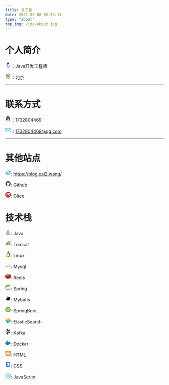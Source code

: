 ```yaml
---
title: 关于我
date: 2021-08-08 02:59:11
type: "about"
top_img: /img/about.jpg
---
```


# 个人简介

<svg t="1628617905830" class="icon" viewBox="0 0 1024 1024" version="1.1" xmlns="http://www.w3.org/2000/svg" p-id="2006" width="18" height="18"><path d="M512 992c-25.6 0-44.8-6.4-70.4-19.2l-108.8-57.6c-70.4-38.4-96-121.6-70.4-198.4L384 390.4c6.4-6.4 12.8-12.8 19.2-25.6 0 0-6.4-6.4-6.4-12.8l-51.2-89.6c-19.2-38.4-12.8-76.8 6.4-115.2s57.6-51.2 96-51.2h140.8c38.4 0 70.4 19.2 89.6 44.8 19.2 32 25.6 64 19.2 102.4-19.2 64-76.8 108.8-147.2 108.8h-19.2c-38.4 6.4-70.4 32-83.2 64l-121.6 326.4c-19.2 44.8 0 96 44.8 115.2l102.4 57.6c25.6 12.8 57.6 12.8 83.2 0l108.8-64c38.4-25.6 57.6-70.4 44.8-115.2l-89.6-243.2c-6.4-12.8 6.4-32 19.2-38.4 19.2-6.4 32 6.4 38.4 19.2l83.2 249.6c25.6 70.4-6.4 153.6-70.4 192l-108.8 64c-19.2 6.4-44.8 12.8-70.4 12.8z m-64-832c-19.2 0-32 6.4-44.8 25.6-6.4 12.8-12.8 32 0 44.8L448 320c25.6-19.2 51.2-25.6 83.2-25.6h19.2c38.4 0 76.8-25.6 89.6-64 6.4-12.8 0-32-6.4-44.8-12.8-19.2-25.6-25.6-38.4-25.6H448z" fill="#061D8C" p-id="2007"></path><path d="M450.133333 352l192-64L672 192 576 130.133333l-179.2 17.066667-32 74.666667 42.666667 98.133333z" fill="#061D8C" p-id="2008"></path></svg>：Java开发工程师

<svg t="1628617929627" class="icon" viewBox="0 0 1024 1024" version="1.1" xmlns="http://www.w3.org/2000/svg" p-id="3773" width="18" height="18"><path d="M512.396 959.558c-93.676 0-367.346-339.086-367.346-528.266 0-202.879 164.466-367.345 367.346-367.345 202.875 0 367.341 164.466 367.341 367.345 0 188.756-273.951 528.266-367.341 528.266z m0-838.671c-171.666 0-310.833 139.162-310.833 310.828 0 178.866 264.206 464.69 310.833 471.33 45.777-6.641 310.827-292.606 310.827-471.33 0.001-171.666-139.162-310.828-310.827-310.828z m0 0" p-id="3774"></path><path d="M726.443 427.76c0 118.394-173.643 316.62-214.475 316.62-40.831 0-214.329-198.225-214.329-316.62 2.986-116.267 98.096-208.969 214.403-208.969 116.305 0 211.417 92.702 214.401 208.969z m0 0" fill="#FEDB26" p-id="3775"></path><path d="M512.396 556.327c-63.641 0.175-121.11-38.03-145.585-96.776-24.471-58.747-11.125-126.454 33.815-171.517 44.939-45.059 112.611-58.593 171.422-34.281 58.815 24.317 97.174 81.684 97.174 145.325-0.077 86.652-70.179 156.942-156.826 157.249z m0-257.987c-55.638 0-100.74 45.101-100.74 100.739 0 55.634 45.102 100.736 100.74 100.736 55.634 0 100.736-45.102 100.736-100.736-0.078-55.603-45.133-100.663-100.736-100.739z m0 0" p-id="3776"></path></svg>：北京

----

# 联系方式

<svg t="1591707373682" class="icon" viewBox="0 0 1024 1024" version="1.1" xmlns="http://www.w3.org/2000/svg" p-id="2249" width="18" height="18"><path d="M511.09761 957.257c-80.159 0-153.737-25.019-201.11-62.386-24.057 6.702-54.831 17.489-74.252 30.864-16.617 11.439-14.546 23.106-11.55 27.816 13.15 20.689 225.583 13.211 286.912 6.767v-3.061z" fill="#FAAD08" p-id="2250"></path><path d="M496.65061 957.257c80.157 0 153.737-25.019 201.11-62.386 24.057 6.702 54.83 17.489 74.253 30.864 16.616 11.439 14.543 23.106 11.55 27.816-13.15 20.689-225.584 13.211-286.914 6.767v-3.061z" fill="#FAAD08" p-id="2251"></path><path d="M497.12861 474.524c131.934-0.876 237.669-25.783 273.497-35.34 8.541-2.28 13.11-6.364 13.11-6.364 0.03-1.172 0.542-20.952 0.542-31.155C784.27761 229.833 701.12561 57.173 496.64061 57.162 292.15661 57.173 209.00061 229.832 209.00061 401.665c0 10.203 0.516 29.983 0.547 31.155 0 0 3.717 3.821 10.529 5.67 33.078 8.98 140.803 35.139 276.08 36.034h0.972z" fill="#000000" p-id="2252"></path><path d="M860.28261 619.782c-8.12-26.086-19.204-56.506-30.427-85.72 0 0-6.456-0.795-9.718 0.148-100.71 29.205-222.773 47.818-315.792 46.695h-0.962C410.88561 582.017 289.65061 563.617 189.27961 534.698 185.44461 533.595 177.87261 534.063 177.87261 534.063 166.64961 563.276 155.56661 593.696 147.44761 619.782 108.72961 744.168 121.27261 795.644 130.82461 796.798c20.496 2.474 79.78-93.637 79.78-93.637 0 97.66 88.324 247.617 290.576 248.996a718.01 718.01 0 0 1 5.367 0C708.80161 950.778 797.12261 800.822 797.12261 703.162c0 0 59.284 96.111 79.783 93.637 9.55-1.154 22.093-52.63-16.623-177.017" fill="#000000" p-id="2253"></path><path d="M434.38261 316.917c-27.9 1.24-51.745-30.106-53.24-69.956-1.518-39.877 19.858-73.207 47.764-74.454 27.875-1.224 51.703 30.109 53.218 69.974 1.527 39.877-19.853 73.2-47.742 74.436m206.67-69.956c-1.494 39.85-25.34 71.194-53.24 69.956-27.888-1.238-49.269-34.559-47.742-74.435 1.513-39.868 25.341-71.201 53.216-69.974 27.909 1.247 49.285 34.576 47.767 74.453" fill="#FFFFFF" p-id="2254"></path><path d="M683.94261 368.627c-7.323-17.609-81.062-37.227-172.353-37.227h-0.98c-91.29 0-165.031 19.618-172.352 37.227a6.244 6.244 0 0 0-0.535 2.505c0 1.269 0.393 2.414 1.006 3.386 6.168 9.765 88.054 58.018 171.882 58.018h0.98c83.827 0 165.71-48.25 171.881-58.016a6.352 6.352 0 0 0 1.002-3.395c0-0.897-0.2-1.736-0.531-2.498" fill="#FAAD08" p-id="2255"></path><path d="M467.63161 256.377c1.26 15.886-7.377 30-19.266 31.542-11.907 1.544-22.569-10.083-23.836-25.978-1.243-15.895 7.381-30.008 19.25-31.538 11.927-1.549 22.607 10.088 23.852 25.974m73.097 7.935c2.533-4.118 19.827-25.77 55.62-17.886 9.401 2.07 13.75 5.116 14.668 6.316 1.355 1.77 1.726 4.29 0.352 7.684-2.722 6.725-8.338 6.542-11.454 5.226-2.01-0.85-26.94-15.889-49.905 6.553-1.579 1.545-4.405 2.074-7.085 0.242-2.678-1.834-3.786-5.553-2.196-8.135" fill="#000000" p-id="2256"></path><path d="M504.33261 584.495h-0.967c-63.568 0.752-140.646-7.504-215.286-21.92-6.391 36.262-10.25 81.838-6.936 136.196 8.37 137.384 91.62 223.736 220.118 224.996H506.48461c128.498-1.26 211.748-87.612 220.12-224.996 3.314-54.362-0.547-99.938-6.94-136.203-74.654 14.423-151.745 22.684-215.332 21.927" fill="#FFFFFF" p-id="2257"></path><path d="M323.27461 577.016v137.468s64.957 12.705 130.031 3.91V591.59c-41.225-2.262-85.688-7.304-130.031-14.574" fill="#EB1C26" p-id="2258"></path><path d="M788.09761 432.536s-121.98 40.387-283.743 41.539h-0.962c-161.497-1.147-283.328-41.401-283.744-41.539l-40.854 106.952c102.186 32.31 228.837 53.135 324.598 51.926l0.96-0.002c95.768 1.216 222.4-19.61 324.6-51.924l-40.855-106.952z" fill="#EB1C26" p-id="2259"></path></svg>：1732804469

<svg t="1628618002420" class="icon" viewBox="0 0 1024 1024" version="1.1" xmlns="http://www.w3.org/2000/svg" p-id="5360" width="18" height="18"><path d="M938.666667 853.333333 85.333333 853.333333c-47.061333 0-85.333333-38.272-85.333333-85.333333L0 256c0-47.061333 38.272-85.333333 85.333333-85.333333l853.333333 0c47.061333 0 85.333333 38.272 85.333333 85.333333l0 512C1024 815.061333 985.728 853.333333 938.666667 853.333333zM85.333333 213.333333c-23.530667 0-42.666667 19.136-42.666667 42.666667l0 512c0 23.530667 19.136 42.666667 42.666667 42.666667l853.333333 0c23.530667 0 42.666667-19.136 42.666667-42.666667L981.333333 256c0-23.530667-19.136-42.666667-42.666667-42.666667L85.333333 213.333333z" fill="#1296db" p-id="5361"></path><path d="M512 622.741333 137.749333 380.586667c-9.898667-6.421333-12.736-19.605333-6.336-29.504s19.605333-12.714667 29.504-6.336L512 571.925333 863.082667 344.746667c9.898667-6.378667 23.104-3.562667 29.504 6.336s3.562667 23.082667-6.336 29.504L512 622.741333z" fill="#1296db" p-id="5362"></path><path d="M128.021333 725.333333c-6.890667 0-13.674667-3.328-17.770667-9.493333-6.549333-9.813333-3.904-23.04 5.909333-29.589333l192-128c9.813333-6.549333 23.061333-3.904 29.589333 5.909333 6.549333 9.813333 3.904 23.04-5.909333 29.589333l-192 128C136.192 724.16 132.074667 725.333333 128.021333 725.333333z" fill="#1296db" p-id="5363"></path><path d="M895.978667 725.333333c-4.053333 0-8.170667-1.173333-11.818667-3.584l-192-128c-9.813333-6.549333-12.458667-19.776-5.909333-29.589333 6.528-9.813333 19.754667-12.458667 29.589333-5.909333l192 128c9.813333 6.549333 12.458667 19.776 5.909333 29.589333C909.653333 722.005333 902.869333 725.333333 895.978667 725.333333z" fill="#1296db" p-id="5364"></path></svg>：1732804469@qq.com

----

# 其他站点

<svg t="1628618140302" class="icon" viewBox="0 0 1024 1024" version="1.1" xmlns="http://www.w3.org/2000/svg" p-id="9140" width="18" height="18"><path d="M981.504 260.608c-28.672-64-136.704-61.44-222.72-48.128A372.224 372.224 0 0 0 163.84 489.472C96.256 524.8 12.8 619.52 40.96 681.984c16.896 37.888 60.416 57.344 128.512 57.344a473.088 473.088 0 0 0 67.072-5.632 373.248 373.248 0 0 0 668.16-157.696 40.448 40.448 0 1 0-79.36-12.8 292.864 292.864 0 0 1-498.688 153.6 1479.168 1479.168 0 0 0 256-89.6 1455.616 1455.616 0 0 0 261.12-147.968 40.448 40.448 0 0 0 29.184 5.632 40.96 40.96 0 0 0 31.232-47.616v-5.12c71.168-67.072 98.304-124.928 77.312-171.52z m-865.28 390.144a174.08 174.08 0 0 1 51.2-68.608 381.44 381.44 0 0 0 23.04 75.776 135.68 135.68 0 0 1-74.24-7.168z m432.128-97.28a1364.48 1364.48 0 0 1-272.896 92.16A293.376 293.376 0 1 1 808.96 403.456a1362.432 1362.432 0 0 1-260.608 150.016zM870.4 348.16a409.6 409.6 0 0 0-38.912-62.464 172.032 172.032 0 0 1 74.24 7.168c3.584 10.24-8.192 29.696-35.328 55.296z" p-id="9141" fill="#1296db"></path></svg>: https://blog.cai2.wang/

<svg t="1628618185078" class="icon" viewBox="0 0 1024 1024" version="1.1" xmlns="http://www.w3.org/2000/svg" p-id="10031" width="18" height="18"><path d="M960 512a435.2 435.2 0 0 1-85.76 263.36 440 440 0 0 1-220.48 161.92 26.88 26.88 0 0 1-23.04-4.16 22.72 22.72 0 0 1-7.04-17.6v-122.88a104.64 104.64 0 0 0-30.4-82.88 416 416 0 0 0 59.52-10.24 218.24 218.24 0 0 0 54.72-23.04 164.8 164.8 0 0 0 47.04-38.4 184 184 0 0 0 32-61.44 293.76 293.76 0 0 0 12.16-88 168.64 168.64 0 0 0-46.4-120 154.88 154.88 0 0 0-4.48-119.04 76.48 76.48 0 0 0-47.04 6.4 300.48 300.48 0 0 0-53.76 25.6l-22.08 13.76a416 416 0 0 0-224 0c-6.4-4.48-14.4-9.28-24.64-15.68A326.08 326.08 0 0 0 326.4 256a82.88 82.88 0 0 0-50.24-8 156.8 156.8 0 0 0-4.16 120 173.76 173.76 0 0 0-46.08 120.64A288 288 0 0 0 238.08 576a196.48 196.48 0 0 0 32 61.44 152 152 0 0 0 47.04 39.04 267.84 267.84 0 0 0 54.72 23.04 414.08 414.08 0 0 0 59.84 10.24 92.48 92.48 0 0 0-28.8 60.16 99.2 99.2 0 0 1-26.56 8.32 167.36 167.36 0 0 1-32 2.88A69.12 69.12 0 0 1 303.36 768a109.44 109.44 0 0 1-32-36.48 96 96 0 0 0-28.16-30.4 80.64 80.64 0 0 0-28.8-14.08h-11.52a41.6 41.6 0 0 0-16.96 2.56q-4.8 2.88-2.88 6.72a44.16 44.16 0 0 0 5.44 8 55.36 55.36 0 0 0 7.68 7.36l4.16 2.56a78.08 78.08 0 0 1 25.6 22.08 157.76 157.76 0 0 1 18.24 29.44l5.76 13.44a72.32 72.32 0 0 0 25.6 36.16 96 96 0 0 0 38.72 16.64 196.16 196.16 0 0 0 40.32 4.16 182.08 182.08 0 0 0 32-2.24l13.44-2.24v83.84a23.04 23.04 0 0 1-7.68 17.6 27.84 27.84 0 0 1-23.36 4.16 438.08 438.08 0 0 1-219.2-162.88A427.84 427.84 0 0 1 64 512a437.44 437.44 0 0 1 60.16-224A443.52 443.52 0 0 1 288 124.16 437.44 437.44 0 0 1 512 64a437.44 437.44 0 0 1 224 60.16A443.52 443.52 0 0 1 899.84 288 436.8 436.8 0 0 1 960 512z" fill="#000000" p-id="10032"></path></svg>: Github

<svg t="1628618213218" class="icon" viewBox="0 0 1024 1024" version="1.1" xmlns="http://www.w3.org/2000/svg" p-id="11035" width="18" height="18"><path d="M512 0C230.4 0 0 230.4 0 512s230.4 512 512 512 512-230.4 512-512S793.6 0 512 0z m284.8 313.6c0 12.8-12.8 25.6-25.6 25.6H416c-41.6 0-76.8 35.2-76.8 76.8v243.2c0 12.8 12.8 25.6 25.6 25.6h240c41.6 0 76.8-35.2 76.8-76.8v-12.8c0-12.8-12.8-25.6-25.6-25.6H480c-12.8 0-25.6-12.8-25.6-25.6v-64c0-12.8 12.8-25.6 25.6-25.6h291.2c12.8 0 25.6 12.8 25.6 25.6v144c0 92.8-76.8 169.6-169.6 169.6H252.8c-12.8 0-25.6-12.8-25.6-25.6V412.8C227.2 310.4 310.4 224 416 224h355.2c12.8 0 25.6 12.8 25.6 25.6v64z" fill="#B32225" p-id="11036"></path></svg>: Gitee

# 技术栈

<svg t="1628618038755" class="icon" viewBox="0 0 1024 1024" version="1.1" xmlns="http://www.w3.org/2000/svg" p-id="6253" width="18" height="18"><path d="M725.942857 170.057143c-29.257143 20.114286-56.685714 38.4-87.771428 62.171428-23.771429 18.285714-65.828571 45.714286-67.657143 78.628572-3.657143 53.028571 78.628571 102.4 34.742857 170.057143-16.457143 25.6-43.885714 36.571429-78.628572 53.028571-3.657143-7.314286 9.142857-14.628571 14.628572-21.942857 54.857143-78.628571-56.685714-104.228571-42.057143-201.142857 14.628571-96.914286 124.342857-128 226.742857-140.8z" fill="#eb382b" p-id="6254"></path><path d="M380.342857 491.885714c-25.6 10.971429-69.485714 14.628571-87.771428 40.228572 18.285714 14.628571 45.714286 14.628571 71.314285 14.628571 106.057143 5.485714 235.885714-3.657143 325.485715-20.114286 3.657143 7.314286-12.8 18.285714-21.942858 23.771429-56.685714 42.057143-232.228571 53.028571-352.914285 45.714286-40.228571-3.657143-133.485714-12.8-133.485715-49.371429-1.828571-43.885714 113.371429-49.371429 159.085715-53.028571 9.142857 0 25.6-3.657143 40.228571-1.828572zM327.314286 603.428571c10.971429 1.828571-9.142857 9.142857-5.485715 16.457143 42.057143 42.057143 175.542857 29.257143 241.371429 16.457143 14.628571-3.657143 27.428571-10.971429 38.4-9.142857 23.771429 1.828571 40.228571 31.085714 62.171429 34.742857-74.971429 34.742857-221.257143 51.2-329.142858 29.257143-27.428571-5.485714-74.971429-20.114286-76.8-42.057143-1.828571-27.428571 47.542857-40.228571 69.485715-45.714286z m32.914285 102.4c7.314286 1.828571-3.657143 7.314286-1.828571 9.142858 21.942857 40.228571 135.314286 25.6 192 12.8 10.971429-3.657143 21.942857-10.971429 32.914286-9.142858 29.257143 1.828571 40.228571 32.914286 64 38.4-80.457143 47.542857-272.457143 67.657143-351.085715 7.314286-5.485714-45.714286 31.085714-49.371429 64-58.514286z" fill="#2365C4" p-id="6255"></path><path d="M288.914286 780.8c-23.771429 5.485714-84.114286-1.828571-87.771429 29.257143-1.828571 12.8 20.114286 27.428571 34.742857 32.914286 80.457143 31.085714 243.2 34.742857 378.514286 20.114285 62.171429-7.314286 179.2-27.428571 164.571429-91.428571 18.285714 1.828571 34.742857 14.628571 38.4 32.914286 7.314286 69.485714-149.942857 96.914286-213.942858 104.228571-138.971429 14.628571-310.857143 12.8-418.742857-23.771429-34.742857-10.971429-76.8-34.742857-74.971428-67.657142 1.828571-56.685714 137.142857-73.142857 179.2-36.571429z" fill="#2365C4" p-id="6256"></path><path d="M499.2 987.428571c-93.257143-10.971429-182.857143-23.771429-257.828571-56.685714 197.485714 47.542857 486.4 43.885714 625.371428-56.685714 7.314286-5.485714 14.628571-16.457143 23.771429-14.628572-34.742857 104.228571-168.228571 111.542857-283.428572 129.828572 0-1.828571-107.885714-1.828571-107.885714-1.828572z" fill="#2365C4" p-id="6257"></path><path d="M563.2 0c16.457143 16.457143 29.257143 47.542857 29.257143 78.628571 0 96.914286-102.4 151.771429-151.771429 215.771429-10.971429 14.628571-25.6 36.571429-25.6 60.342857 0 53.028571 54.857143 111.542857 74.971429 153.6-32.914286-21.942857-74.971429-53.028571-106.057143-87.771428-29.257143-36.571429-60.342857-93.257143-32.914286-144.457143 40.228571-74.971429 162.742857-120.685714 206.628572-201.142857 10.971429-20.114286 20.114286-51.2 5.485714-74.971429z" fill="#FF1515" p-id="6258"></path><path d="M711.314286 517.485714c51.2-43.885714 138.971429-27.428571 140.8 47.542857 3.657143 85.942857-89.6 135.314286-159.085715 138.971429 31.085714-29.257143 115.2-78.628571 100.571429-149.942857-7.314286-27.428571-42.057143-45.714286-82.285714-36.571429z" fill="#2365C4" p-id="6259"></path></svg>: Java

<svg t="1628618060913" class="icon" viewBox="0 0 1414 1024" version="1.1" xmlns="http://www.w3.org/2000/svg" p-id="7232" width="18" height="18"><path d="M244.589714 658.919619c16.969143 20.870095 34.864762 40.96 53.638096 60.172191a241.859048 241.859048 0 0 0-118.24762 77.482666c-37.059048 44.714667-56.661333 103.765333-52.175238 154.428953H29.257143c19.797333-42.910476 98.742857-166.912 215.381333-292.08381m1142.345143 319.000381h-119.954286c-275.017143-143.555048-516.534857-244.784762-773.071238-266.873905 0.536381-35.693714 6.875429-76.117333 19.114667-121.173333l-23.649524-6.339048c-12.53181 46.32381-19.114667 88.161524-19.846095 125.659429a1205.052952 1205.052952 0 0 0-80.798476-2.681905c-23.015619 0-43.983238 2.145524-63.097905 5.851429-24.917333-24.868571-46.177524-48.713143-64.219429-71.241143 118.345143-123.221333 313.246476-234.691048 482.840381-276.675048 47.786667 158.768762 150.28419 267.556571 274.67581 340.748191 9.118476-5.217524 18.090667-10.727619 26.916571-16.432762l217.039238 233.667047 9.508572-0.828952c59.294476-5.071238 92.94019 27.062857 101.912381 37.059048 6.534095 7.314286 10.435048 13.994667 12.629333 19.260952" fill="#D1A41A" p-id="7233"></path><path d="M1281.024 196.315429c4.388571 215.625143-105.618286 387.267048-259.657143 475.282285-261.412571-130.194286-310.613333-460.214857-266.093714-637.220571 12.385524 67.681524 34.962286 110.104381 83.626667 130.925714 106.154667-30.378667 252.245333-32.768 359.862857-3.120762 44.860952-32.572952 62.22019-82.407619 71.728762-125.903238 11.849143 50.614857 10.48381 160.036571 10.532571 160.036572" fill="#FFDC76" p-id="7234"></path><path d="M928.816762 225.133714c9.020952 0 15.36 3.657143 19.943619 11.50781 10.727619 18.529524 8.97219 54.954667 0.048762 93.037714h-72.265143v15.847619h68.217905a334.165333 334.165333 0 0 1-29.208381 72.167619L911.847619 424.228571l90.453333 56.953905-50.95619 33.548191 8.777143 13.214476 56.905143-37.546667 61.44 40.131048 8.435809-13.409524-56.953905-35.254857s85.187048-55.344762 89.429334-58.026667l-0.097524-0.097524h0.097524c-18.773333-27.696762-24.722286-51.346286-16.871619-78.262857h6.339047l68.754286-0.048762 0.146286-15.798857h-69.241905c12.775619-29.988571 30.622476-57.051429 94.354286-57.051428v-15.798858c-58.806857 0-94.012952 23.356952-110.83581 72.850286h-126.927238c8.874667-39.594667 10.435048-78.506667-2.681905-100.985905a37.156571 37.156571 0 0 0-33.645714-19.407238c-52.370286 0-73.094095 53.589333-73.923048 55.832381l14.823619 5.558857c0.731429-1.950476 17.846857-45.543619 59.148191-45.543619z m88.015238 246.491429l-66.901333-42.130286 130.779428 0.048762-63.878095 42.081524z m69.534476-126.098286c-5.607619 17.944381-3.364571 44.958476 10.48381 68.169143h-161.206857a378.392381 378.392381 0 0 0 25.551238-68.169143h125.171809zM871.716571 272.725333" fill="#000000" p-id="7235"></path><path d="M1392.493714 941.933714c-26.819048-30.037333-79.433143-44.227048-123.367619-43.203047-27.989333-33.304381-176.518095-190.171429-206.555428-221.769143a566.857143 566.857143 0 0 0 157.159619-167.204572h81.968762v-17.554285h-71.582477c4.583619-8.143238 8.97219-16.384 13.165715-24.673524h58.416762v-17.603048h-49.932191c37.10781-80.164571 57.636571-172.129524 55.637333-272.822857l0.24381 0.097524c-0.146286-27.550476-8.679619-143.945143-24.478476-176.030476-42.76419 16.237714-120.539429 68.900571-138.142476 122.733714a857.136762 857.136762 0 0 0-262.826667 3.31581C868.205714 69.241905 798.281143 24.966095 745.618286 0c-22.28419 37.546667-32.134095 124.537905-29.598476 186.270476l-0.292572 0.146286c2.096762 55.783619 9.654857 106.983619 21.845333 154.038857-182.320762 45.153524-380.830476 164.62019-491.812571 280.039619-51.98019-70.168381-72.606476-127.75619-78.701714-171.349333-7.801905-55.100952 5.36381-105.618286 38.034285-146.139429C256.097524 239.616 328.655238 235.129905 403.260952 247.710476c-1.462857 11.800381 0.048762 23.064381 4.778667 29.988572 19.748571 29.159619 125.756952 39.399619 189.049905 11.166476-46.713905-65.438476-141.312-97.377524-167.497143-84.601905a44.860952 44.860952 0 0 0-19.748571 21.113905c-25.795048-4.632381-51.395048-8.045714-70.070858-7.899429-65.828571 0.487619-116.053333 23.454476-153.746285 70.217143-36.961524 45.933714-51.882667 102.985143-43.203048 164.912762 8.240762 58.660571 37.302857 121.07581 85.967238 185.782857-7.899429 8.484571-15.701333 17.066667-23.405714 25.697524C86.747429 796.769524 0 939.154286 0 962.80381v12.190476h156.525714l-2.730666-14.482286c-8.777143-46.713905 8.825905-105.130667 45.007238-148.72381 22.674286-27.452952 60.318476-58.709333 119.320381-73.142857 52.516571 51.2 119.417905 105.618286 193.877333 158.134857h116.345905v-12.190476a39.984762 39.984762 0 0 0-19.260953-34.035809c-18.383238-11.995429-46.811429-13.653333-72.801523-4.778667-24.868571-27.648-38.814476-64.609524-41.788953-110.543238 252.489143 22.381714 493.958095 124.342857 766.537143 266.727619h149.894095l1.950476-9.849905c2.82819-13.994667-4.827429-32.768-20.382476-50.176zM755.321905 33.987048c12.434286 67.632762 34.913524 110.055619 83.626666 130.876952 43.154286-12.336762 92.94019-19.992381 143.993905-22.77181l42.422857 92.891429 27.160381-93.720381c51.590095 1.657905 102.15619 8.387048 146.285715 20.528762 44.860952-32.621714 62.22019-82.407619 71.68-125.952 11.897905 50.663619 10.532571 160.036571 10.581333 160.085333a581.729524 581.729524 0 0 1-9.362286 117.516191l-48.371809 20.577524 42.617904 6.436571c-3.31581 14.189714-7.216762 28.281905-11.702857 42.130286l-41.301333 11.995428 32.914286 11.849143c-5.558857 14.726095-11.751619 29.257143-18.627048 43.495619H1159.070476v17.554286h59.099429c-4.388571 8.387048-9.118476 16.579048-13.994667 24.673524h-45.104762v17.603047h34.03581a508.440381 508.440381 0 0 1-171.788191 161.401905c-78.360381-39.009524-137.606095-95.963429-181.00419-161.401905h25.941333v-17.554285h-37.156571a540.769524 540.769524 0 0 1-14.092191-24.673524h51.248762v-17.603048H806.034286c-10.337524-20.967619-19.358476-42.471619-27.160381-64.463238l30.72-8.630857-38.716953-15.506286c-3.900952-12.580571-7.460571-25.258667-10.581333-38.034285l59.684571-4.096-68.266666-36.181334c-16.725333-92.208762-13.360762-181.686857 3.608381-249.075809zM179.98019 796.086857c-37.059048 44.714667-56.661333 103.765333-52.175238 154.428953H29.208381c19.797333-42.910476 98.742857-166.863238 215.381333-292.08381 16.091429 19.894857 33.938286 39.984762 53.638096 60.17219a241.664 241.664 0 0 0-118.24762 77.531429z m1087.000381 181.345524c-275.017143-143.506286-516.534857-244.736-773.12-266.825143 0.585143-35.693714 6.92419-76.117333 19.114667-121.173333l-23.552-6.38781c-12.580571 46.32381-19.163429 88.259048-19.894857 125.708191a1220.315429 1220.315429 0 0 0-80.798476-2.730667c-23.015619 0-43.983238 2.145524-63.097905 5.851429a869.376 869.376 0 0 1-64.219429-71.192381 878.787048 878.787048 0 0 1 111.177143-96.548572l57.295238 39.497143-18.724571-66.755048c17.554286-11.800381 35.401143-23.113143 53.540571-33.987047l84.845715 43.105524-39.838477-68.656762c11.605333-6.290286 23.30819-12.336762 35.108572-18.188191l118.491428 79.481905-38.912-115.321905c40.472381-16.335238 80.798476-29.647238 119.808-39.302095 8.874667 29.45219 19.992381 58.172952 33.353143 85.820952h-53.833143v17.65181h62.70781c4.388571 8.387048 8.97219 16.579048 13.750857 24.624762h-76.458667v17.603047h87.332572c53.589333 83.139048 125.952 146.773333 207.872 194.998858 9.118476-5.266286 18.041905-10.727619 26.867809-16.481524l21.455239 23.113143-36.08381 55.491047 61.586286-28.086857 35.59619 38.375619-60.220952 45.836191 82.895238-21.455238 111.859809 120.441904 9.508572-0.78019c59.245714-5.071238 92.94019 27.062857 101.912381 37.059047 6.534095 7.314286 10.48381 13.945905 12.629333 19.212191h-119.954286z" fill="#000000" p-id="7236"></path></svg>: Tomcat

<svg t="1628618102954" class="icon" viewBox="0 0 1024 1024" version="1.1" xmlns="http://www.w3.org/2000/svg" p-id="8242" width="18" height="18"><path d="M557.597 148.521a54.603 54.603 0 0 0-20.9 25.886 63.578 63.578 0 0 0 1.67 41.757 69.25 69.25 0 0 0 24.667 35.198 45.12 45.12 0 0 0 20.162 7.808 36.75 36.75 0 0 0 21.18-3.681 40.876 40.876 0 0 0 17.571-19.2 70.837 70.837 0 0 0 5.791-25.793 87.129 87.129 0 0 0-4.188-33.401 56.092 56.092 0 0 0-21.636-28.8 42.254 42.254 0 0 0-17.085-6.399 36.448 36.448 0 0 0-18.109 2.017 45.305 45.305 0 0 0-9.185 5.023" fill="#FFFFFF" p-id="8243"></path><path d="M873.57 600.998a468.41 468.41 0 0 0-26.336-91.578 262.727 262.727 0 0 0-32.7-61.883c-13.762-18.303-31.103-33.724-44.578-52.252-7.102-9.6-13.117-20.352-20.51-29.854a846.445 846.445 0 0 1-8.801-18.62c-8.888-19.358-16.962-39.198-27.52-57.598a185.116 185.116 0 0 0-5.15-8.54c-1.341-17.725-3.2-35.424-4.162-53.18a500.337 500.337 0 0 0-8.924-106.235 172.941 172.941 0 0 0-21.119-47.42 162.686 162.686 0 0 0-41.276-44.48A159.313 159.313 0 0 0 541.106 0.083a142.96 142.96 0 0 0-69.276 16 124.749 124.749 0 0 0-52.058 54.203 179.51 179.51 0 0 0-16.573 73.786c-0.834 24.959 1.475 49.918 2.402 74.908 0.962 25.947 0.445 51.996 2.59 77.882 0.702 8.35 1.664 16.67 1.628 25.056 0 4.162-0.256 8.381-0.322 12.544l-0.323 0.896a531.895 531.895 0 0 1-37.436 55.257 2415.978 2415.978 0 0 1-28.799 35.936 217.263 217.263 0 0 0-31.578 46.56 332.52 332.52 0 0 0-13.757 45.049l-0.354 1.28a350.055 350.055 0 0 1-19.936 51.197c-0.737 1.542-1.505 3.2-2.243 4.608a905.486 905.486 0 0 1-14.975 29.403l-5.985 11.233a182.275 182.275 0 0 0-10.014 20.858 69.028 69.028 0 0 0-3.712 13.28 70.197 70.197 0 0 0 1.792 28.8c0.61 2.365 1.31 4.669 2.114 6.973a151.08 151.08 0 0 0 8.704 20.095c1.536 2.975 3.2 5.918 4.766 8.832l1.44 2.109a293.4 293.4 0 0 0 4.924 8.227l0.195 0.323a237.07 237.07 0 0 0 6.016 9.052l0.291 0.42a645.015 645.015 0 0 0 6.4 8.729 231.507 231.507 0 0 0 43.964 87.579c-3.2 5.601-6.113 11.264-9.344 16.793a254.116 254.116 0 0 0-27.77 52.544 63.168 63.168 0 0 0-2.114 29.44 42.238 42.238 0 0 0 14.525 25.306 44.005 44.005 0 0 0 17.566 8.125 78.313 78.313 0 0 0 19.389 1.7 315.645 315.645 0 0 0 72.537-14.305 808.215 808.215 0 0 1 42.776-9.983 254.914 254.914 0 0 1 45.468-6.205c3.774 0 7.552 0 11.295-0.384a211.23 211.23 0 0 0 31.323 1.152l3.84-0.22c2.718 0.322 5.442 0.48 8.16 0.64 18.37 1.049 36.735 2.846 54.91 5.6a534.09 534.09 0 0 1 47.65 9.406 363.904 363.904 0 0 0 74.55 14.304 80.975 80.975 0 0 0 19.91-1.572 44.194 44.194 0 0 0 18.037-8.253 42.295 42.295 0 0 0 14.56-25.343 62.973 62.973 0 0 0-2.17-29.5 244.552 244.552 0 0 0-28.287-52.375c-4.03-6.79-7.777-13.732-11.775-20.48a363.131 363.131 0 0 0 45.085-62.614 61.463 61.463 0 0 0 22.783-2.883 95.515 95.515 0 0 0 47.993-35.997 54.853 54.853 0 0 0 8.032-16.42 108.765 108.765 0 0 0 15.355-39.1 195.581 195.581 0 0 0-1.705-69.536z" fill="#020204" p-id="8244"></path><path d="M447.204 287.006a39.683 39.683 0 0 0-7.137 15.068 79.874 79.874 0 0 0-2.079 16.64 147.173 147.173 0 0 1-2.785 33.34 102.565 102.565 0 0 1-17.248 31.327 190.077 190.077 0 0 0-30.176 54.137 96.047 96.047 0 0 0-3.487 37.313 394.859 394.859 0 0 0-34.748 62.81 343.359 343.359 0 0 0-28.256 104.694 267.263 267.263 0 0 0 18.815 130.616 214.007 214.007 0 0 0 55.74 77.657 190.733 190.733 0 0 0 40.732 27.038 182.582 182.582 0 0 0 163.603-1.603 318.082 318.082 0 0 0 69.435-54.879 241.854 241.854 0 0 0 35.198-40 224.452 224.452 0 0 0 29.403-97.656 318.558 318.558 0 0 0-18.78-176.525 194.844 194.844 0 0 0-35.198-50.589 277.221 277.221 0 0 0-22.399-75.322c-7.935-17.213-17.602-33.627-24.959-51.198-3.01-7.167-5.632-14.525-8.99-21.534a64.576 64.576 0 0 0-13.122-19.199 54.065 54.065 0 0 0-20.51-11.903 89.279 89.279 0 0 0-23.49-4.035c-15.999-0.798-31.998 1.28-47.803 0.64-12.8-0.512-25.307-2.718-37.979-1.981a58.545 58.545 0 0 0-18.559 3.901 37.39 37.39 0 0 0-15.262 11.038m5.16-138.28a25.87 25.87 0 0 0-15.999 7.137 36.1 36.1 0 0 0-9.307 15.042 91.06 91.06 0 0 0-2.079 35.454 104.579 104.579 0 0 0 5.601 31.743 41.44 41.44 0 0 0 8.606 13.568 29.623 29.623 0 0 0 13.757 8.125 27.826 27.826 0 0 0 14.976-0.543 32.47 32.47 0 0 0 12.8-7.808 43.134 43.134 0 0 0 10.879-19.004 75.358 75.358 0 0 0 2.529-21.918 91.388 91.388 0 0 0-4.224-27.263 61.386 61.386 0 0 0-13.951-23.679 39.51 39.51 0 0 0-10.685-8.002 26.331 26.331 0 0 0-12.959-2.847m105.33-0.005a54.603 54.603 0 0 0-20.9 25.886 63.578 63.578 0 0 0 1.67 41.757 69.25 69.25 0 0 0 24.667 35.198 45.12 45.12 0 0 0 20.162 7.808 36.75 36.75 0 0 0 21.18-3.681 40.876 40.876 0 0 0 17.571-19.2 70.837 70.837 0 0 0 5.791-25.793 87.129 87.129 0 0 0-4.188-33.401 56.092 56.092 0 0 0-21.636-28.8 42.254 42.254 0 0 0-17.085-6.399 36.448 36.448 0 0 0-18.109 2.017 45.305 45.305 0 0 0-9.185 5.023" fill="#FFFFFF" p-id="8245"></path><path d="M579.039 176.552a21.513 21.513 0 0 0-9.861 3.2 25.927 25.927 0 0 0-7.485 7.295 37.656 37.656 0 0 0-5.985 19.84 41.895 41.895 0 0 0 2.109 15.518 29.336 29.336 0 0 0 8.74 12.8 25.24 25.24 0 0 0 14.78 5.759 24.76 24.76 0 0 0 15.232-4.352 27.314 27.314 0 0 0 8.386-9.6 35.674 35.674 0 0 0 3.809-12.226 37.712 37.712 0 0 0-3.584-22.076 30.908 30.908 0 0 0-16.45-14.878 23.254 23.254 0 0 0-9.6-1.505" fill="#020204" p-id="8246"></path><path d="M452.324 148.521a25.87 25.87 0 0 0-16 7.137 36.1 36.1 0 0 0-9.307 15.042 91.06 91.06 0 0 0-2.079 35.454 104.579 104.579 0 0 0 5.601 31.743 41.44 41.44 0 0 0 8.606 13.568 29.623 29.623 0 0 0 13.757 8.125 27.826 27.826 0 0 0 14.976-0.543 32.47 32.47 0 0 0 12.8-7.808 43.134 43.134 0 0 0 10.879-19.004 75.358 75.358 0 0 0 2.529-21.918 91.388 91.388 0 0 0-4.224-27.263 61.386 61.386 0 0 0-13.951-23.679 39.51 39.51 0 0 0-10.685-8.002 26.331 26.331 0 0 0-12.959-2.847" fill="#FFFFFF" p-id="8247"></path><path d="M437.958 197.794a44.926 44.926 0 0 0 1.28 22.399 37.618 37.618 0 0 0 7.935 12.8 26.235 26.235 0 0 0 7.746 6.015 14.387 14.387 0 0 0 9.6 1.214 14.156 14.156 0 0 0 7.424-4.992 24.44 24.44 0 0 0 4.065-8.095 44.998 44.998 0 0 0-0.42-26.459 34.472 34.472 0 0 0-10.112-16.444 20.018 20.018 0 0 0-8.191-4.286 14.284 14.284 0 0 0-9.282 0.738 15.75 15.75 0 0 0-7.168 7.234 32.94 32.94 0 0 0-2.975 9.886" fill="#020204" p-id="8248"></path><path d="M423.975 291.066a9.109 9.109 0 0 0 1.086 2.816 12.764 12.764 0 0 0 3.742 3.773c1.408 1.024 2.914 1.854 4.383 2.786a79.234 79.234 0 0 1 19.808 19.199 124.35 124.35 0 0 0 24.38 27.677 51.403 51.403 0 0 0 24.381 8.735 79.782 79.782 0 0 0 30.335-3.523 107.167 107.167 0 0 0 26.014-11.422 271.81 271.81 0 0 1 45.146-29.597c3.712-1.342 7.552-2.335 11.105-3.999a17.484 17.484 0 0 0 8.637-7.741 37.2 37.2 0 0 0 2.114-11.105c0.574-3.999 1.854-7.9 2.56-11.868a19.977 19.977 0 0 0-0.926-11.939 15.431 15.431 0 0 0-7.01-6.973 23.981 23.981 0 0 0-9.599-2.401 143.098 143.098 0 0 0-19.998 1.986c-8.857 0.799-17.76-0.322-26.654 0-11.033 0.323-21.948 2.816-32.986 3.2-12.605 0.61-25.18-1.346-37.79-1.858a78.03 78.03 0 0 0-16.352 0.768 37.774 37.774 0 0 0-15.165 5.857 145.356 145.356 0 0 0-11.903 10.623 30.299 30.299 0 0 1-6.559 4.51 16.947 16.947 0 0 1-7.71 1.823 12.492 12.492 0 0 0-4.096 0 5.54 5.54 0 0 0-2.14 1.342 12.441 12.441 0 0 0-1.603 2.017 35.158 35.158 0 0 0-2.913 5.217" fill="#D99A03" p-id="8249"></path><path d="M451.75 263.168a194.885 194.885 0 0 0-13.024 8.576 16.035 16.035 0 0 0-5.601 5.663 13.306 13.306 0 0 0-1.024 5.565c0.107 1.9 0.107 3.799 0 5.693-0.16 1.28-0.512 2.56-0.579 3.87a6.4 6.4 0 0 0 0.195 1.92 4.045 4.045 0 0 0 0.926 1.695 4.9 4.9 0 0 0 2.176 1.25c0.799 0.255 1.628 0.383 2.463 0.573a24.232 24.232 0 0 1 10.337 6.016c3.01 2.687 5.698 5.729 8.831 8.289a49.667 49.667 0 0 0 30.622 9.922 138.065 138.065 0 0 0 32.382-4.51A195.847 195.847 0 0 0 544 310.874a109.4 109.4 0 0 0 33.79-20.126 115.86 115.86 0 0 1 13.788-11.422c4.48-2.816 9.6-4.675 14.049-7.363 0.41-0.235 0.809-0.501 1.177-0.798s0.681-0.666 0.901-1.086a3.195 3.195 0 0 0 0-2.401 6.45 6.45 0 0 0-0.993-2.017 14.51 14.51 0 0 0-1.884-1.92 30.156 30.156 0 0 0-17.469-6.052c-6.4-0.481-12.58 0-18.754-1.182a122.593 122.593 0 0 1-16.956-4.926 123.628 123.628 0 0 0-18.022-4.382 119.035 119.035 0 0 0-43.354 1.06 126.674 126.674 0 0 0-38.399 14.975" fill="#604405" p-id="8250"></path><path d="M450.342 248.034a79.49 79.49 0 0 0-17.15 15.646 37.026 37.026 0 0 0-6.785 11.392 86.171 86.171 0 0 0-2.206 10.24 19.046 19.046 0 0 0-0.574 3.87c0 0.65 0.098 1.295 0.287 1.92a4.362 4.362 0 0 0 0.993 1.695 5.424 5.424 0 0 0 2.883 1.438c1.054 0.226 2.14 0.256 3.2 0.384a30.156 30.156 0 0 1 13.372 5.694c4.035 2.785 7.742 5.985 11.873 8.606a62.031 62.031 0 0 0 30.811 8.765 137.717 137.717 0 0 0 32.158-3.2 144.716 144.716 0 0 0 24.8-6.973 148.832 148.832 0 0 0 33.79-20.126 141.393 141.393 0 0 0 13.788-11.422c1.47-1.408 2.882-2.883 4.45-4.163a16.05 16.05 0 0 1 5.247-3.04 19.455 19.455 0 0 1 9.18-0.16c2.268 0.502 4.587 0.769 6.911 0.8a10.25 10.25 0 0 0 3.426-0.543 6.963 6.963 0 0 0 2.815-2.018 6.721 6.721 0 0 0 1.47-4.254 8.632 8.632 0 0 0-1.244-4.352 14.888 14.888 0 0 0-7.04-5.662 69.373 69.373 0 0 0-12.032-3.523 172.69 172.69 0 0 1-36.191-13.22c-5.724-2.846-11.29-5.98-16.957-9.02a99.923 99.923 0 0 0-18.017-8.003 70.812 70.812 0 0 0-43.36 1.951 92.832 92.832 0 0 0-39.964 27.355" fill="#F5BD0C" p-id="8251"></path><path d="M522.531 230.463c0.763 2.494 4.767 2.079 7.07 3.2 2.3 1.121 3.651 3.2 5.92 3.395s5.57-0.768 5.856-2.914c0.384-2.846-3.773-4.674-6.4-5.693a13.67 13.67 0 0 0-11.104-0.225c-0.773 0.445-1.603 1.408-1.342 2.237z m-38.178-1.408c-2.974-0.962-7.869 4.255-6.4 6.943 0.45 0.737 1.792 1.664 2.688 1.182 0.896-0.48 2.494-3.455 3.968-4.48 1.121-0.732 0.896-3.291-0.256-3.645z" fill="#CD8907" p-id="8252"></path><path d="M959.388 848.499a56.712 56.712 0 0 1-9.405 15.84 102.6 102.6 0 0 1-33.059 23.449 655.292 655.292 0 0 0-61.53 32.48 252.984 252.984 0 0 0-36.289 29.213 290.584 290.584 0 0 1-29.5 26.782 84.86 84.86 0 0 1-36.734 15.549 88.06 88.06 0 0 1-47.773-7.23 57.331 57.331 0 0 1-26.587-20.801 62.492 62.492 0 0 1-7.454-33.15 345.162 345.162 0 0 1 7.265-60.383c2.938-16.604 5.76-33.243 7.551-50.041a515.256 515.256 0 0 0 1.06-91.926 69.68 69.68 0 0 1 0-15.39 19.552 19.552 0 0 1 19.9-18.242 71.575 71.575 0 0 1 14.177 1.178 299.737 299.737 0 0 1 33.054 5.729c6.814 1.792 13.47 4.188 20.29 6.051a93.15 93.15 0 0 0 34.968 3.2 270.55 270.55 0 0 1 37.502-5.888 55.52 55.52 0 0 1 15.324 2.688 32.649 32.649 0 0 1 13.762 7.68 30.135 30.135 0 0 1 6.4 10.234 62.142 62.142 0 0 1 3.906 17.536c0.174 5.355 0.635 10.695 1.377 15.999a52.222 52.222 0 0 0 11.775 23.167 149.851 149.851 0 0 0 19.005 17.791c6.692 5.632 13.409 11.202 20.607 16 3.39 2.298 6.881 4.48 10.081 7.004a31.753 31.753 0 0 1 8.161 9.087 22.594 22.594 0 0 1 2.268 15.994" fill="#F5BD0C" p-id="8253"></path><path d="M959.388 848.499a56.712 56.712 0 0 1-9.405 15.84 102.6 102.6 0 0 1-33.059 23.449 655.292 655.292 0 0 0-61.53 32.48 252.984 252.984 0 0 0-36.289 29.213 290.584 290.584 0 0 1-29.5 26.782 84.86 84.86 0 0 1-36.734 15.549 88.06 88.06 0 0 1-47.773-7.23 57.331 57.331 0 0 1-26.587-20.801 62.492 62.492 0 0 1-7.454-33.15 345.162 345.162 0 0 1 7.265-60.383c2.938-16.604 5.76-33.243 7.551-50.041a515.256 515.256 0 0 0 1.06-91.926 69.68 69.68 0 0 1 0-15.39 19.552 19.552 0 0 1 19.9-18.242 71.575 71.575 0 0 1 14.177 1.178 299.737 299.737 0 0 1 33.054 5.729c6.814 1.792 13.47 4.188 20.29 6.051a93.15 93.15 0 0 0 34.968 3.2 270.55 270.55 0 0 1 37.502-5.888 55.52 55.52 0 0 1 15.324 2.688 32.649 32.649 0 0 1 13.762 7.68 30.135 30.135 0 0 1 6.4 10.234 62.142 62.142 0 0 1 3.906 17.536c0.174 5.355 0.635 10.695 1.377 15.999a52.222 52.222 0 0 0 11.775 23.167 149.851 149.851 0 0 0 19.005 17.791c6.692 5.632 13.409 11.202 20.607 16 3.39 2.298 6.881 4.48 10.081 7.004a31.753 31.753 0 0 1 8.161 9.087 22.594 22.594 0 0 1 2.268 15.994M263.03 678.43a30.376 30.376 0 0 1 17.054-1.571 42.105 42.105 0 0 1 16 6.753 100.604 100.604 0 0 1 23.453 25.307c15.615 21.498 30.621 43.446 44.255 66.235 11.039 18.492 21.18 37.6 33.95 54.97 8.32 11.33 17.724 21.857 26.11 33.151a114.248 114.248 0 0 1 19.522 37.15 74.467 74.467 0 0 1-5.442 53.307 70.346 70.346 0 0 1-25.983 27.867 66.926 66.926 0 0 1-36.796 9.6 180.427 180.427 0 0 1-58.335-18.401c-38.685-15.42-80.729-20.249-120.596-32.25-12.257-3.68-24.32-8.063-36.638-11.458a108.36 108.36 0 0 1-16.224-5.18 28.077 28.077 0 0 1-12.8-10.752 24.319 24.319 0 0 1-3.2-12.8 39.56 39.56 0 0 1 2.591-12.8c3.005-8.258 7.838-15.743 11.105-23.904a100.348 100.348 0 0 0 5.565-42.36c-0.706-14.341-3.2-28.544-4.034-42.88-0.63-6.399-0.425-12.85 0.609-19.198a28.804 28.804 0 0 1 24.222-24.642 78.23 78.23 0 0 1 17.663-1.121 167.776 167.776 0 0 0 17.725 0 40.585 40.585 0 0 0 16.926-4.736 40.108 40.108 0 0 0 12.16-11.484 139.376 139.376 0 0 0 8.703-14.402 91.916 91.916 0 0 1 9.154-14.11 34.866 34.866 0 0 1 13.183-10.24" fill="#F5BD0C" p-id="8254"></path><path d="M263.03 678.43a30.376 30.376 0 0 1 17.054-1.572 42.105 42.105 0 0 1 16 6.753 100.604 100.604 0 0 1 23.453 25.307c15.615 21.498 30.621 43.446 44.255 66.235 11.039 18.492 21.18 37.6 33.95 54.97 8.32 11.33 17.724 21.857 26.11 33.151a114.248 114.248 0 0 1 19.522 37.15 74.467 74.467 0 0 1-5.442 53.307 70.346 70.346 0 0 1-25.983 27.867 66.926 66.926 0 0 1-36.796 9.6 180.427 180.427 0 0 1-58.335-18.401c-38.685-15.42-80.729-20.249-120.596-32.25-12.257-3.68-24.32-8.063-36.638-11.458a108.36 108.36 0 0 1-16.224-5.18 28.077 28.077 0 0 1-12.8-10.752 24.319 24.319 0 0 1-3.2-12.8 39.56 39.56 0 0 1 2.591-12.8c3.005-8.258 7.838-15.743 11.105-23.904a100.348 100.348 0 0 0 5.565-42.36c-0.706-14.341-3.2-28.544-4.034-42.88-0.63-6.399-0.425-12.85 0.609-19.198a28.804 28.804 0 0 1 24.222-24.642 78.23 78.23 0 0 1 17.663-1.121 167.776 167.776 0 0 0 17.725 0 40.585 40.585 0 0 0 16.926-4.736 40.108 40.108 0 0 0 12.16-11.484 139.376 139.376 0 0 0 8.703-14.402 91.916 91.916 0 0 1 9.154-14.11 34.866 34.866 0 0 1 13.183-10.24" fill="#F5BD0C" p-id="8255"></path><path d="M271.477 687.804a26.183 26.183 0 0 1 15.457-1.024 36.243 36.243 0 0 1 13.982 6.845 88.419 88.419 0 0 1 19.548 24.288c13.28 21.503 26.238 43.201 38.398 65.375a433.093 433.093 0 0 0 29.536 49.053c7.552 10.168 16.189 19.486 23.9 29.53a99.728 99.728 0 0 1 18.016 33.182 65.375 65.375 0 0 1-4.992 47.547 63.352 63.352 0 0 1-23.997 25.082 61.724 61.724 0 0 1-33.693 8.32 188.5 188.5 0 0 1-53.404-16.537c-33.755-12.262-70.392-13.89-104.95-23.459-12.416-3.353-24.51-7.869-36.991-11.002a112.605 112.605 0 0 1-16.384-4.736 26.556 26.556 0 0 1-13.025-10.562 23.116 23.116 0 0 1-2.815-12.221 38.194 38.194 0 0 1 2.718-12.354c3.006-7.905 7.741-15.068 10.782-22.973a88.624 88.624 0 0 0 4.322-37.855c-0.86-12.795-3.2-25.436-3.84-38.204a65.257 65.257 0 0 1 0.768-17.09 29.336 29.336 0 0 1 7.68-15.068 29.89 29.89 0 0 1 16.639-7.71 77.078 77.078 0 0 1 18.559 0c6.17 0.747 12.38 1.04 18.59 0.86a34.866 34.866 0 0 0 17.602-5.37 35.183 35.183 0 0 0 10.849-12.8 135.617 135.617 0 0 0 6.594-15.426 72.977 72.977 0 0 1 7.424-15.073 29.065 29.065 0 0 1 12.8-10.808" fill="#F5BD0C" p-id="8256"></path></svg>: Linux

<svg t="1628618238784" class="icon" viewBox="0 0 1024 1024" version="1.1" xmlns="http://www.w3.org/2000/svg" p-id="11908" width="18" height="18"><path d="M416.853 616.96v95.147h-56.746c-18.347-0.427-20.054-10.667-19.627-14.934V616.96h-38.4c0.853 0.853 0 81.067 0 82.773 0.427 16.64 21.333 31.147 54.613 31.574h59.734v1.28c0 3.413 2.56 15.36-19.2 17.92H302.08v19.2h99.84c16.64-0.427 53.333-4.267 52.907-33.707V616.96zM266.24 563.2c-27.307-8.533-45.227-1.28-53.76 17.493L158.293 702.72l-52.48-122.453c-5.973-14.08-17.92-21.334-34.986-20.907a71.253 71.253 0 0 0-18.774 3.413c-11.52 3.414-17.066 10.24-17.066 23.894V730.88h38.4v-140.8l52.906 120.32c6.4 14.933 15.36 20.48 32.854 20.48s26.026-5.547 32.853-20.48l52.907-117.333V730.88h37.973V587.093c0.427-13.653-5.12-20.48-16.64-23.893z" fill="#017590" p-id="11909"></path><path d="M474.027 597.76v23.467c0 16.64 14.506 30.293 46.506 33.706H569.6c21.333 0 19.2 16.64 19.2 19.2v19.2a17.92 17.92 0 0 1-19.2 19.2h-95.573v19.2H569.6a82.347 82.347 0 0 0 34.133-7.253c16.214-7.253 22.614-17.493 22.614-30.293V666.88c0-29.44-36.267-30.293-57.174-30.293H531.2c-14.933 0-17.493-8.96-19.2-19.2v-19.2c1.707-7.68 5.12-17.92 18.347-19.2h96v-19.2h-90.454c-14.933 0-61.866 1.706-61.866 37.973z m342.613 95.147V597.76c0-20.053-13.227-34.133-41.387-37.973h-92.16c-28.16 3.84-37.973 17.92-37.973 37.973v95.147c0 18.346 10.24 29.866 31.573 35.413a72.107 72.107 0 0 0 19.627 2.987h67.413l21.334 19.2h43.093l-29.44-26.454c13.653-5.973 17.92-14.933 17.92-31.146z m-41.387 9.813l-10.24-9.387H721.92l21.333 19.2h-37.12a23.04 23.04 0 0 1-22.613-19.2v-93.44a21.333 21.333 0 0 1 22.613-20.906H755.2a24.747 24.747 0 0 1 23.467 19.2s0.426 88.746 0.426 95.146a12.373 12.373 0 0 1-3.84 9.387z m125.44 9.387c-19.626 0-26.453-8.107-26.453-20.054V559.787h-37.973V692.48c0 23.04 13.226 35.84 47.36 38.4h104.96v-19.2z" fill="#F49214" p-id="11910"></path><path d="M692.907 317.867a43.52 43.52 0 0 0-10.667 1.28h0.427a75.52 75.52 0 0 0 8.106 10.24l5.547 12.373h0.427a14.507 14.507 0 0 0 5.12-12.8c-1.28-1.28-1.707-3.413-2.987-5.12s-4.267-3.84-5.973-5.973z" fill="#017590" p-id="11911"></path><path d="M866.133 489.387c3.84 5.12 19.2 8.106 26.027 11.093a160.427 160.427 0 0 1 17.493 6.827c8.96 5.12 17.494 11.52 25.6 17.493s16.64 9.387 17.494 14.507c-20.48-0.427-36.267 1.28-49.494 6.826-3.84 1.707-9.813 1.707-10.666 6.4s2.56 5.547 3.84 8.107a64.853 64.853 0 0 0 13.226 15.787c5.12 3.84 10.667 8.106 16.214 11.52s21.333 9.386 30.72 15.786 11.52 8.107 17.066 12.374 4.694 5.12 8.107 6.4c-1.707-2.56-2.133-5.547-3.84-8.107l-7.68-7.68a124.587 124.587 0 0 0-26.88-25.6c-8.107-5.547-25.6-13.653-29.013-22.613h-0.427a121.173 121.173 0 0 0 17.493-4.267c8.96-2.133 16.64-1.707 25.6-3.84l12.374-3.413v-2.56c-4.694-4.694-7.68-10.667-12.8-14.934a370.773 370.773 0 0 0-41.814-31.573c-8.106-5.12-18.346-8.533-26.88-12.8s-8.106-2.133-9.813-4.693a121.6 121.6 0 0 1-10.667-19.627 706.414 706.414 0 0 1-20.906-44.373 238.933 238.933 0 0 0-12.8-29.014c-26.454-43.52-55.04-69.546-98.987-95.573-9.387-5.547-20.48-7.68-32.427-10.24l-19.2-1.28a97.28 97.28 0 0 1-11.52-8.96c-8.96-5.547-27.306-15.787-42.24-15.787a20.053 20.053 0 0 0-20.906 13.227c-6.827 16.64 10.24 32.853 16.213 41.387a126.293 126.293 0 0 1 12.8 19.2c2.133 4.266 2.133 8.96 3.84 13.226a348.587 348.587 0 0 0 16.64 34.987 117.76 117.76 0 0 0 9.387 15.787c2.133 2.986 5.973 4.266 6.4 8.533s-3.84 12.8-5.974 19.2c-8.96 28.587-5.546 64.427 7.68 85.333 4.267 6.4 13.654 20.48 26.88 15.36s8.96-19.2 12.374-32c0.853-2.986 0.426-5.12 1.706-6.826l10.24 20.906a145.92 145.92 0 0 0 33.28 34.56c5.974 4.694 10.667 12.374 18.774 14.934h-0.427c-1.28-2.56-3.84-3.414-5.973-5.12a128.853 128.853 0 0 1-13.227-15.36 344.32 344.32 0 0 1-28.587-46.507c-4.266-7.68-7.68-16.64-11.093-24.32s-1.28-7.68-4.267-9.387c-3.84 5.974-9.386 10.667-12.373 17.494s-5.12 24.32-6.827 38.4h-1.28c-8.106-2.134-11.093-10.24-14.08-17.494a109.653 109.653 0 0 1-2.133-68.266c1.707-5.547 9.387-22.614 6.4-27.307s-6.4-7.68-9.387-11.52a87.893 87.893 0 0 1-9.386-16.213c-6.4-14.08-11.947-30.72-18.774-44.8a126.72 126.72 0 0 0-12.8-19.627c-4.693-6.827-10.24-11.52-14.08-19.627s-2.986-7.253-1.28-10.24a4.693 4.693 0 0 1 3.414-3.413c3.413-2.56 12.8 0.853 16.213 2.133a143.787 143.787 0 0 1 25.173 12.8c3.84 2.56 7.68 7.254 12.374 8.96h5.12c8.106 1.707 17.493 0.427 25.173 2.987a149.76 149.76 0 0 1 36.693 17.493 226.133 226.133 0 0 1 80.214 85.76c2.986 5.974 4.266 11.52 7.253 17.494s11.947 25.173 17.493 37.12a170.667 170.667 0 0 0 17.92 34.56z" fill="#017590" p-id="11912"></path></svg>: Mysql

<svg t="1628618258323" class="icon" viewBox="0 0 1191 1024" version="1.1" xmlns="http://www.w3.org/2000/svg" p-id="12867" width="18" height="18"><path d="M1144.888041 786.352873c-63.5904 33.145018-393.001891 168.587636-463.131928 205.149091-70.130036 36.566109-109.088582 36.212364-164.491636 9.728-55.3984-26.484364-405.950836-168.084945-469.099054-198.269673C16.607604 787.879564 0.009495 775.144727 0.009495 763.117382v-120.441018s456.378182-99.351273 530.054982-125.784437c73.672145-26.433164 99.234909-27.387345 161.931636-4.421818 62.706036 22.974836 437.611055 90.614691 499.577019 113.310255l-0.027928 118.737454c0.009309 11.906327-14.289455 24.966982-46.657163 41.835055" fill="#912626" p-id="12868"></path><path d="M1144.864768 666.624c-63.585745 33.131055-392.987927 168.578327-463.117964 205.135127-70.125382 36.570764-109.083927 36.212364-164.482327 9.728-55.403055-26.465745-405.941527-168.0896-469.085091-198.255709-63.143564-30.184727-64.465455-50.957964-2.438982-75.245382 62.026473-24.296727 410.642618-161.070545 484.328728-187.503709 73.672145-26.423855 99.230255-27.387345 161.926981-4.412509 62.701382 22.965527 390.139345 153.297455 452.096 175.988364 61.979927 22.718836 64.3584 41.425455 0.772655 74.565818" fill="#C6302B" p-id="12869"></path><path d="M1144.888041 591.471709c-63.5904 33.149673-393.001891 168.587636-463.131928 205.163055-70.130036 36.552145-109.088582 36.1984-164.491636 9.714036-55.403055-26.4704-405.950836-168.084945-469.099054-198.269673C16.607604 592.9984 0.009495 580.282182 0.009495 568.250182V447.7952s456.378182-99.346618 530.054982-125.779782c73.672145-26.433164 99.234909-27.392 161.931636-4.421818C754.706804 340.563782 1129.611823 408.189673 1191.573132 430.889891l-0.027928 118.751418c0.009309 11.901673-14.289455 24.962327-46.657163 41.8304" fill="#912626" p-id="12870"></path><path d="M1144.864768 471.742836c-63.585745 33.140364-392.987927 168.578327-463.117964 205.149091-70.125382 36.5568-109.083927 36.1984-164.482327 9.714037-55.403055-26.465745-405.941527-168.084945-469.085091-198.255709-63.143564-30.175418-64.465455-50.953309-2.438982-75.250037C107.766877 388.817455 456.387677 252.034327 530.069132 225.605818c73.672145-26.428509 99.230255-27.387345 161.926981-4.417163 62.701382 22.965527 390.139345 153.288145 452.096 175.988363 61.979927 22.714182 64.3584 41.425455 0.772655 74.565818" fill="#C6302B" p-id="12871"></path><path d="M1144.888041 389.366691c-63.5904 33.140364-393.001891 168.587636-463.131928 205.163054-70.130036 36.5568-109.088582 36.1984-164.491636 9.714037-55.403055-26.4704-405.950836-168.0896-469.099054-198.260364C16.607604 390.888727 0.009495 378.167855 0.009495 366.149818v-120.459636s456.378182-99.341964 530.054982-125.770473c73.672145-26.437818 99.234909-27.387345 161.931636-4.421818C754.706804 138.468073 1129.611823 206.093964 1191.573132 228.794182l-0.027928 118.746763c0.009309 11.892364-14.289455 24.953018-46.657163 41.825746" fill="#912626" p-id="12872"></path><path d="M1144.864768 269.637818c-63.585745 33.140364-392.987927 168.587636-463.117964 205.144437-70.125382 36.5568-109.083927 36.1984-164.482327 9.728C461.866077 458.025891 111.32295 316.416 48.184041 286.240582-14.964177 256.069818-16.281414 235.287273 45.740404 210.9952 107.766877 186.707782 456.387677 49.943273 530.069132 23.505455c73.672145-26.433164 99.230255-27.382691 161.926981-4.41251 62.701382 22.970182 390.139345 153.2928 452.096 175.993019 61.979927 22.695564 64.3584 41.411491 0.772655 74.551854" fill="#C6302B" p-id="12873"></path><path d="M741.399459 152.468945l-102.446546 10.635637-22.932945 55.184291-37.040873-61.579637-118.295272-10.630981 88.2688-31.832437-26.484364-48.863418 82.641454 32.321164 77.907782-25.506909-21.057163 50.52509 79.439127 29.7472m-131.495564 267.720146L418.709132 340.8896l273.966545-42.053818-82.771782 121.353309m-265.076363-237.046691c80.872727 0 146.432 25.413818 146.432 56.757527 0 31.353018-65.559273 56.762182-146.432 56.762182s-146.432-25.413818-146.432-56.762182c0-31.343709 65.559273-56.757527 146.432-56.757527" fill="#FFFFFF" p-id="12874"></path><path d="M862.473495 167.554327l162.145746 64.074473-162.006109 64.013964-0.139637-128.093091" fill="#621B1C" p-id="12875"></path><path d="M683.087313 238.512873l179.386182-70.958546 0.139637 128.088437-17.589528 6.879418-161.936291-64.009309" fill="#9A2928" p-id="12876"></path></svg>: Redis

<svg t="1628618276097" class="icon" viewBox="0 0 1026 1024" version="1.1" xmlns="http://www.w3.org/2000/svg" p-id="14282" width="18" height="18"><path d="M933.489243 59.921751a446.365727 446.365727 0 0 1-54.84645 95.981288A511.126728 511.126728 0 1 0 164.584198 886.837465l18.98531 16.875831A510.599359 510.599359 0 0 0 1022.087356 549.320847c14.766352-128.678211-24.259007-293.217562-88.598113-489.399096zM238.415958 891.056423a43.455265 43.455265 0 1 1-6.328437-61.174887 44.40453 44.40453 0 0 1 6.328437 61.174887z m691.909067-152.937217C804.811033 905.822775 534.797738 848.866846 362.875211 857.304761c0 0-30.587444 2.109479-61.174887 6.328437 0 0 11.602134-5.273697 26.368486-10.547394 121.295035-42.189577 178.250964-50.627493 252.082724-88.598113C718.322399 693.820149 856.493265 538.773453 883.91649 378.453059c-52.736972 153.991957-213.057365 286.889125-358.611407 340.680837-100.200246 36.91588-280.560689 72.777021-280.560688 72.777021l-7.383176-4.218958c-122.349774-60.120148-126.568732-325.914484 97.036027-411.348378 98.090767-37.97062 190.907837-16.875831 297.43652-42.189578 112.857119-26.368486 243.644809-110.74764 296.38178-221.49528 59.065408 178.250964 130.78769 454.592695 2.109479 625.460483z" fill="#6DB33F" p-id="14283"></path></svg>: Spring

<svg t="1628618301255" class="icon" viewBox="0 0 1212 1024" version="1.1" xmlns="http://www.w3.org/2000/svg" p-id="14495" width="18" height="18"><path d="M1046.13553227 390.22780871l74.16854528 21.55058062-69.16289308 20.30556728 47.32127004 19.81510884-49.81938062 9.31603798z" fill="#1A1A1A" p-id="14496"></path><path d="M350.45357415 252.0906604c-9.96684003 126.62616747 141.73205504 329.6454656 291.64831744 345.76595741 58.57893603 6.29917241 144.55489309-49.04461653 140.07877518-107.79063069-12.48381497-163.8485504-265.39660061-172.08261291-431.72709262-237.97532672z" p-id="14497"></path><path d="M84.09356932 720.72484067c164.14498247 182.96030777 459.76278926 265.41950749 674.75927382 176.86729045 179.36405277-73.87480861 295.66361941-312.19642141 295.72155846-501.21067179 0.0390747-129.44631011-129.6026112-276.67312981-321.52054329-215.98009798-86.20771214 27.26362681-151.98185245 113.86343765-207.53988039 192.52561806C401.37918311 538.15124195 291.30063834 649.1500726 84.09356932 720.72484067z" p-id="14498"></path><path d="M207.57082528 351.02741731c10.44382606 126.58843989 192.70078123 302.6877019 343.26380431 294.58838186 58.83224974-3.1650816 134.83462997-71.56398877 121.00609365-128.83458389-38.56575715-159.73488754-289.53287453-127.35242467-464.26989796-165.75379797z" p-id="14499"></path><path d="M623.80262703 251.35631928c52.17870734 4.66206151 144.3177472 21.18408306 217.02569301 25.68849636 59.67573333 3.69865842 130.18604203 2.09927509 179.3653999 1.0685019 35.61760995 61.05144547 38.50108131 126.14244466 28.44935395 183.10043875-104.86943175 17.56222805-182.95222272 4.61355463-268.51587072-22.73091811-77.84025543-24.87465757-155.04722603-62.35574386-211.0027412-124.81928192 24.95145984-35.50038471 33.44287971-43.16853248 54.67816506-62.30723698z" fill="#D40000" p-id="14500"></path><path d="M1011.21318874 400.49377507c-10.31582151 27.06016711-46.34169799 37.33556565-80.46637056 22.95054677-34.12467257-14.38501888-53.42641493-47.98285141-43.11059343-75.04301852 10.31447438-27.06016711 46.34035086-37.33691278 80.46637056-22.95054677 34.12467257 14.38501888 53.42506781 47.98150429 43.11059343 75.04301852z" fill="#FFFFFF" p-id="14501"></path><path d="M1007.67621991 397.22629005c-7.78402589 20.42279253-33.46039581 28.81585038-57.34739626 18.74660694-23.8870016-10.06924459-36.94077269-34.78894819-29.15539968-55.21174187 7.78402589-20.42144541 33.46039581-28.81450325 57.34739626-18.7452598 23.88834873 10.06924459 36.94211982 34.78760107 29.15674795 55.21039473z" fill="#1A1A1A" p-id="14502"></path><path d="M998.04892917 371.01364792c-2.75277255 7.21945827-11.50424291 10.32390542-19.54832042 6.93380551-8.04407751-3.39009991-12.33155641-11.99200711-9.58013099-19.21416078 2.75277255-7.21945827 11.50424291-10.32390542 19.5483193-6.93380551 8.04407751 3.39009991 12.33290354 11.99200711 9.58013211 19.21416078z" fill="#FFFFFF" p-id="14503"></path><path d="M1007.46332804 361.77980188c-13.1197952-8.1815131-23.99883719-19.4081883-37.05799794-27.69075769-12.57543907-8.48468195-25.54701824-16.66754333-39.64773262-22.36172516-6.18194717-2.13700267-12.36658973-4.2618789-18.51889322-6.48107463-4.2066341 1.00247779 0.7990181-2.75816221 1.67483846-4.15004217l12.77350912-14.25566834c5.52440832 0.72760547 10.40205597 3.77141931 15.78363791 5.0635924 14.55883605 5.96366563 27.71635883 14.77172793 40.87522987 23.2779685 12.92711481 8.7245221 24.98918741 18.72370119 38.02140102 27.26093254 3.85900089 0.72221582 3.65149867 3.40626887 0.67909746 5.0339476l-14.58309006 14.30282695z" fill="#1A1A1A" p-id="14504"></path><path d="M634.61699317 321.29936611c-25.15222528-0.87447325-54.42889273 2.25288078-73.70368682-21.0062245-16.97205931-18.59434837-30.78307954-41.74296519-39.68950272-66.97199388-1.54413966-18.32621283-1.56165575-40.71353913-18.29791744-49.42054514-19.31791133-12.26014379-42.14180067-10.49637547-63.26390329-13.88916964-39.8606245-2.65171627-77.83756117 13.96732018-114.99122574 28.66898262-17.63903033 6.92302621-39.32300515 5.65106461-52.25416249-12.01626112-10.07463424-11.55544405-16.19594695-26.51985351-22.55575268-40.84558621-9.31334371-9.27426787-9.87252167-23.68084651 2.70022201-27.52502556l23.22003058-15.7445632c11.89229909 25.73700437 20.93885326 58.80799687 46.01697053 70.27585934 25.74374115 6.51745394 49.62131058-10.98144541 73.89232582-18.06885661 34.40493454-13.09015154 71.1718912-15.06007495 106.70596096-8.11953265 20.46052125 2.15047737 45.22199495 11.02186723 51.40798464 37.39889436 1.80823267 22.87239623 5.93132771 45.15192946 19.60895261 62.32744847 12.94058837 23.24293632 31.91760441 45.39715925 56.82998955 46.3511313 8.24618894 3.23514709 35.23090091-3.37123669 32.25984797 4.5569627l-27.88748175 24.02847972z" fill="#D40000" p-id="14505"></path><path d="M617.7662005 309.23459811c-18.23728299-11.89364622-40.54780701-22.38597917-48.30488349-44.27880334-5.13769927-14.65854521-10.41553067-29.48147427-12.98640099-44.81777096-2.25422791-20.84318663 0.06198158-41.84671687-0.97687779-62.73571498 3.36045739-13.33133995-5.28456818-25.59552512-18.63477135-28.05590812-17.50024647-5.10131883-36.00970752-4.43030528-53.9519067-6.9014676-16.49237902-0.89872725-36.17544078 2.68944384-49.25616014-9.71487459-9.92237568-11.83166464-14.23141433-27.14505443-19.14813668-41.48156644-1.12778809-7.48759381 8.81614621-7.78672014 13.1373113-12.21433116l23.66198214-15.0129152c1.71121891 13.94845696 7.82849024 26.96719587 13.29630663 39.75417856 7.54553287 13.43374336 24.07294407 14.07511325 37.70745288 13.73825934 21.37945885 1.36089031 43.09442446 1.78128441 64.03058347 6.53092864 13.19794574 3.08288967 28.75117454 12.42722304 27.36333595 27.79046685 0.88929507 31.83136882-4.38314667 64.841728 6.5619183 95.53587768 4.52193053 13.73017543 8.96031971 28.55175737 21.1032394 37.6670299 9.10584149 8.44291186 20.55753501 13.98887879 30.70492785 20.72461426-8.31356018 7.27335481-18.92446549 12.75195051-28.11654144 19.37180786l-6.19137934 4.1001893z" fill="#D40000" p-id="14506"></path></svg>: Mybatis

<svg t="1628618323218" class="icon" viewBox="0 0 1140 1024" version="1.1" xmlns="http://www.w3.org/2000/svg" p-id="14951" width="18" height="18"><path d="M1126.221057 450.488423L901.424203 61.511577C881.964176 27.736129 834.096986 0 794.953255 0H345.806903c-38.920052 0-87.010922 27.736129-106.470948 61.511577L14.762779 450.488423c-19.460026 33.775448-19.460026 89.024028 0 122.799476l224.573176 389.200524c19.460026 33.775448 67.327217 61.511577 106.470948 61.511577h449.37003c38.920052 0 86.787243-27.736129 106.470948-61.511577l224.573176-389.200524c19.460026-33.775448 19.460026-89.024028 0-122.799476zM521.841852 215.178681c0-25.499345 20.802097-46.301442 46.301442-46.301442 25.499345 0 46.301442 20.802097 46.301442 46.301442v276.690257c0 25.499345-20.802097 46.301442-46.301442 46.301442-25.499345 0-46.301442-20.802097-46.301442-46.301442V215.178681zM568.143294 805.913499c-173.12713 0-314.044561-140.917431-314.044561-314.044561 0.223678-99.313237 47.196156-192.587156 126.825688-252.085627 18.341634-13.644386 44.064657-9.841852 57.709043 8.499782s9.841852 44.064657-8.499781 57.709043c-102.668414 76.274356-124.141547 221.441678-47.867191 324.110092s221.441678 124.141547 324.110092 47.867191c58.827436-43.6173 93.497597-112.733945 93.497597-186.100481-0.223678-73.590214-35.117519-142.706859-94.392311-186.547837-18.341634-13.420708-22.144168-39.367409-8.72346-57.709043s39.367409-22.144168 57.709043-8.72346c80.300568 59.274792 127.496723 153.219747 127.720402 252.98034 0 173.350808-140.917431 314.044561-314.044561 314.044561z" fill="#6DB33F" p-id="14952"></path></svg>: SpringBoot

<svg t="1628618348017" class="icon" viewBox="0 0 1024 1024" version="1.1" xmlns="http://www.w3.org/2000/svg" p-id="15891" width="18" height="18"><path d="M625.942 544.384L831.99 359.65S867.516 68.341 554.891 82.551c0 0-223.811 81.709-166.97 305.519 0.001 0.001 60.394 106.577 238.021 156.314z" fill="#E9C32D" p-id="15892"></path><path d="M378.676 490.286L207.604 672.695S164.968 895.32 431.436 953.941c0 0 222.023-5.329 212.271-231.826 0 0-5.782-150.686-136.331-206.635-0.001 0-70.9-26.406-128.7-25.194z" fill="#29A89F" p-id="15893"></path><path d="M693.874 691.32l-31.972 138.544s61.278 90.583 157.193 0c0 0 46.202-85.262-20.66-127.885l-91.24-10.659h-13.321z" fill="#89B644" p-id="15894"></path><path d="M378.676 454.202L190.325 643.365S25.14 595.408 97.075 414.238c0 0 55.643-79.929 131.728-61.28 0 0 93.111 7.993 149.873 101.244z" fill="#2895C3" p-id="15895"></path><path d="M326.203 334.309l52.473-130.549s-49.809-79.928-132.402-37.3c0 0-79.986 55.984-41.177 122.557 0 0 35.85 63.941 121.106 45.292z" fill="#CF4B86" p-id="15896"></path><path d="M840.425 384.355L649.873 562.863s15.987 63.942 66.607 85.255c0 0 61.39 34.636 123.944 26.645 0 0 118.505-29.059 115.84-142.415 0.001 0 18.763-134.671-115.839-147.993z" fill="#156F93" p-id="15897"></path></svg>: ElasticSearch

<svg t="1628618370049" class="icon" viewBox="0 0 1024 1024" version="1.1" xmlns="http://www.w3.org/2000/svg" p-id="16905" width="18" height="18"><path d="M377.263158 323.368421a188.631579 188.631579 0 1 1 0 377.263158 188.631579 188.631579 0 0 1 0-377.263158z m0 80.842105a107.789474 107.789474 0 1 0 0 215.578948 107.789474 107.789474 0 0 0 0-215.578948zM700.631579 161.684211a134.736842 134.736842 0 1 1 0 269.473684 134.736842 134.736842 0 0 1 0-269.473684z m0 80.842105a53.894737 53.894737 0 1 0 0 107.789473 53.894737 53.894737 0 0 0 0-107.789473zM700.631579 538.947368a134.736842 134.736842 0 1 1 0 269.473685 134.736842 134.736842 0 0 1 0-269.473685z m0 80.842106a53.894737 53.894737 0 1 0 0 107.789473 53.894737 53.894737 0 0 0 0-107.789473zM377.263158 754.526316a134.736842 134.736842 0 1 1 0 269.473684 134.736842 134.736842 0 0 1 0-269.473684z m0 80.842105a53.894737 53.894737 0 1 0 0 107.789474 53.894737 53.894737 0 0 0 0-107.789474zM377.263158 0a134.736842 134.736842 0 1 1 0 269.473684 134.736842 134.736842 0 0 1 0-269.473684z m0 80.842105a53.894737 53.894737 0 1 0 0 107.789474 53.894737 53.894737 0 0 0 0-107.789474z" fill="#000000" p-id="16906"></path><path d="M417.684211 188.631579v161.68421h-80.842106v-161.68421zM574.787368 314.206316l36.109474 72.218947-107.789474 53.894737-36.109473-72.218947zM503.107368 529.785263l107.789474 53.894737-36.109474 72.218947-107.789473-53.894736zM417.684211 673.684211v161.68421h-80.842106v-161.68421z" fill="#000000" p-id="16907"></path></svg>: Kafka

<svg t="1628618387500" class="icon" viewBox="0 0 1332 1024" version="1.1" xmlns="http://www.w3.org/2000/svg" p-id="17786" width="18" height="18"><path d="M1329.535236 494.402464c-46.737542-40.240961-116.402341-57.365445-186.571728-39.830983a224.794333 224.794333 0 0 0-72.061595 32.104466 7.064244 7.064244 0 0 1-11.037882-6.622729 225.488143 225.488143 0 0 0-5.582014-78.842008C1036.747555 331.136434 988.874687 277.839236 931.414632 255.448106a8.735694 8.735694 0 0 0-9.744872 2.428334c-40.209424 46.769079-57.333908 116.402341-39.799446 186.540191a227.88494 227.88494 0 0 0 17.723684 47.557499 27.846997 27.846997 0 0 1-24.661781 40.587866H12.621407A12.614721 12.614721 0 0 0 0.006686 545.586695c6.086603 268.63049 203.254697 478.413305 490.113459 478.413305 232.962365 0 468.226917-136.081306 537.954789-333.596304a86.536988 86.536988 0 0 1 87.79846-57.050077 224.542039 224.542039 0 0 0 70.200924-6.307361c70.13785-17.534463 123.561195-65.40733 145.889251-122.993532a8.609547 8.609547 0 0 0-2.428333-9.650262zM278.06668 844.934031a74.616076 74.616076 0 1 1 74.616076-74.616076 74.616076 74.616076 0 0 1-74.616076 74.616076z" fill="#0071BC" p-id="17787"></path><path d="M108.524826 355.577456m18.228272 0l123.403511 0q18.228272 0 18.228272 18.228272l0 123.403511q0 18.228272-18.228272 18.228273l-123.403511 0q-18.228272 0-18.228272-18.228273l0-123.403511q0-18.228272 18.228272-18.228272Z" fill="#0071BC" p-id="17788"></path><path d="M641.433727 355.577456m18.228272 0l123.403511 0q18.228272 0 18.228272 18.228272l0 123.403511q0 18.228272-18.228272 18.228273l-123.403511 0q-18.228272 0-18.228272-18.228273l0-123.403511q0-18.228272 18.228272-18.228272Z" fill="#0071BC" p-id="17789"></path><path d="M285.85627 355.577456m18.228273 0l123.403511 0q18.228272 0 18.228272 18.228272l0 123.403511q0 18.228272-18.228272 18.228273l-123.403511 0q-18.228272 0-18.228273-18.228273l0-123.403511q0-18.228272 18.228273-18.228272Z" fill="#0071BC" p-id="17790"></path><path d="M285.85627 177.77296m18.228273 0l123.403511 0q18.228272 0 18.228272 18.228272l0 123.403511q0 18.228272-18.228272 18.228272l-123.403511 0q-18.228272 0-18.228273-18.228272l0-123.403511q0-18.228272 18.228273-18.228272Z" fill="#0071BC" p-id="17791"></path><path d="M463.660767 177.77296m11.54247 0l136.775115 0q11.54247 0 11.54247 11.54247l0 136.775115q0 11.54247-11.54247 11.54247l-136.775115 0q-11.54247 0-11.54247-11.54247l0-136.775115q0-11.54247 11.54247-11.54247Z" fill="#0071BC" p-id="17792"></path><path d="M463.660767 355.545919m18.228272 0l123.403511 0q18.228272 0 18.228272 18.228273l0 123.40351q0 18.228272-18.228272 18.228273l-123.403511 0q-18.228272 0-18.228272-18.228273l0-123.40351q0-18.228272 18.228272-18.228273Z" fill="#0071BC" p-id="17793"></path><path d="M463.660767 0m18.228272 0l123.403511 0q18.228272 0 18.228272 18.228272l0 123.403511q0 18.228272-18.228272 18.228272l-123.403511 0q-18.228272 0-18.228272-18.228272l0-123.403511q0-18.228272 18.228272-18.228272Z" fill="#0071BC" p-id="17794"></path></svg>: Docker

<svg t="1628618409522" class="icon" viewBox="0 0 1024 1024" version="1.1" xmlns="http://www.w3.org/2000/svg" p-id="18678" width="18" height="18"><path d="M0 0h1024l-83.968 900.096L505.856 1024 93.184 900.096 0 0z m820.224 272.384l24.576-136.192-659.456-1.024 41.984 409.6h429.056v107.52L512 699.392l-149.504-49.152-9.216-58.368H235.52l17.408 144.384 252.928 81.92 265.216-77.824 33.792-329.728H338.944l-12.288-139.264 493.568 1.024z" fill="#E98F36" p-id="18679"></path></svg>: HTML

<svg t="1628618429426" class="icon" viewBox="0 0 1024 1024" version="1.1" xmlns="http://www.w3.org/2000/svg" p-id="19583" width="18" height="18"><path d="M188.864 870.432L116.992 64h790.016l-71.968 806.304L511.52 960 188.864 870.432z" fill="#1572B6" p-id="19584"></path><path d="M512 891.456l261.44-72.48 61.504-689.024H512v761.504z" fill="#33A9DC" p-id="19585"></path><path d="M512 422.112h130.88l9.024-101.28H512V221.92h248l-2.368 26.528-24.288 272.576H512v-98.912z" fill="#FFFFFF" p-id="19586"></path><path d="M512.608 678.976l-0.448 0.128-110.144-29.76-7.04-78.88H295.68l13.856 155.296 202.592 56.256 0.48-0.128v-102.912z" fill="#EBEBEB" p-id="19587"></path><path d="M634.464 516.832l-11.904 132.448-110.304 29.76v102.912l202.752-56.192 1.504-16.704 17.184-192.224h-99.232z" fill="#FFFFFF" p-id="19588"></path><path d="M512.352 221.92v98.912H273.44l-1.984-22.24-4.512-50.144-2.368-26.528h247.776zM512 422.112v98.912H403.232l-1.984-22.24-4.48-50.144-2.368-26.528H512z" fill="#EBEBEB" p-id="19589"></path></svg>: CSS

<svg t="1628618451731" class="icon" viewBox="0 0 1024 1024" version="1.1" xmlns="http://www.w3.org/2000/svg" p-id="20460" width="18" height="18"><path d="M943.003574 243.916096L527.963095 4.469667a31.926191 31.926191 0 0 0-31.92619 0l-415.040479 239.446429a31.926191 31.926191 0 0 0-15.963095 27.456524v478.89286a31.926191 31.926191 0 0 0 15.963095 27.456524l118.126906 68.322048a162.823572 162.823572 0 0 0 52.358952 5.10819c88.75481 0 116.211334-34.480286 116.211334-119.403953V328.839764H298.094523v418.871621c0 30.649143-14.047524 44.058143-52.358953 44.058143a56.190096 56.190096 0 0 1-14.047524 0L128.885712 731.748289V289.889811l383.114288-220.929239 383.114288 220.929239v441.858478l-383.114288 220.92924-114.934286-63.852382a31.926191 31.926191 0 0 0-31.926191 55.551572l130.897382 75.34581a31.926191 31.926191 0 0 0 31.92619 0l415.040479-239.44643a31.926191 31.926191 0 0 0 15.963095-27.456524V271.37262a31.926191 31.926191 0 0 0-15.963095-27.456524z" fill="#14ADC4" p-id="20461"></path><path d="M618.633477 667.257384c-88.75481 0-115.57281-40.865524-115.57281-73.430238h-70.23762c7.662286 106.633477 104.079381 127.704763 187.726001 127.704762 112.380191 0 184.533382-40.227 184.533382-127.704762 0-51.081905-35.757334-84.285143-127.704762-97.694143L575.852381 485.278098c-49.804857-6.385238-63.852381-21.071286-63.852381-45.335191 0-42.781095 51.720429-56.190096 97.05562-56.190096 72.791715 0 107.910524 31.287667 109.826095 68.960572h70.23762c-1.277048-69.599096-55.551572-123.87362-175.594049-123.873619C512 328.839764 448.147619 372.259383 448.147619 446.966669a102.802334 102.802334 0 0 0 97.694143 97.694143l115.57281 15.324572c56.190096 7.662286 69.599096 22.986857 69.599096 49.166333s-22.348333 58.105667-112.380191 58.105667z" fill="#14ADC4" p-id="20462"></path></svg>: JavaScript